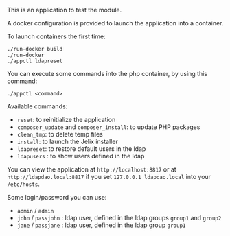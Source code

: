 This is an application to test the module.

A docker configuration is provided to launch the application into a container.

To launch containers the first time:

```
./run-docker build
./run-docker
./appctl ldapreset
```

You can execute some commands into the php container, by using this command:

```
./appctl <command>
```

Available commands:

* `reset`: to reinitialize the application 
* `composer_update` and `composer_install`: to update PHP packages 
* `clean_tmp`: to delete temp files 
* `install`: to launch the Jelix installer
* `ldapreset`: to restore default users in the ldap
* `ldapusers` : to show users defined in the ldap


You can view the application at `http://localhost:8817` or at `http://ldapdao.local:8817`
if you set `127.0.0.1 ldapdao.local` into your `/etc/hosts`.

Some login/password you can use:

* `admin` / `admin`
* `john` / `passjohn` : ldap user, defined in the ldap groups `group1` and `group2`
* `jane` / `passjane` : ldap user, defined in the ldap group `group1`
